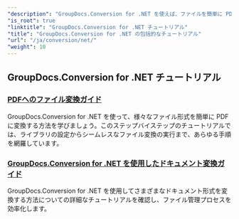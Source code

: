 ```yaml
---
"description": "GroupDocs.Conversion for .NET を使えば、ファイルを簡単に PDF に変換できます。カスタマイズ可能なオプションでドキュメント管理を効率化できます。"
"is_root": true
"linktitle": "GroupDocs.Conversion for .NET チュートリアル"
"title": "GroupDocs.Conversion for .NET の包括的なチュートリアル"
"url": "/ja/conversion/net/"
"weight": 10
---
```


## GroupDocs.Conversion for .NET チュートリアル
### [PDFへのファイル変換ガイド](./guide-to-file-conversion-to-pdf/)
GroupDocs.Conversion for .NET を使って、様々なファイル形式を簡単に PDF に変換する方法を学びましょう。このステップバイステップのチュートリアルでは、ライブラリの設定からシームレスなファイル変換の実行まで、あらゆる手順を網羅しています。
### [GroupDocs.Conversion for .NET を使用したドキュメント変換ガイド](./guide-to-document-conversion/)
GroupDocs.Conversion for .NET を使用してさまざまなドキュメント形式を変換する方法についての詳細なチュートリアルを確認し、ファイル管理プロセスを効率化します。